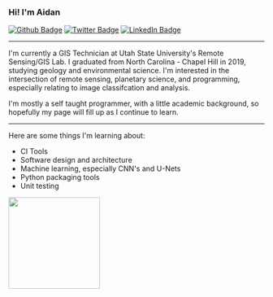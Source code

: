 ### Hi! I'm Aidan

[![Github Badge](https://img.shields.io/github/followers/acbuie?style=flat-square&logo=github)](https://github.com/acbuie)
[![Twitter Badge](https://img.shields.io/twitter/follow/aidan_buie?style=flat-square&logo=twitter)](https://twitter.com/aidan_buie)
[![LinkedIn Badge](https://img.shields.io/badge/LinkedIn-blue?style=flat-square&logo=linkedin)](https://www.linkedin.com/in/aidanbuie1997)

---

I'm currently a GIS Technician at Utah State University's Remote Sensing/GIS Lab. I graduated from North Carolina - Chapel Hill in 2019, studying geology and environmental science. I'm interested in the intersection of remote sensing, planetary science, and programming, especially relating to image classifcation and analysis. 

I'm mostly a self taught programmer, with a little academic background, so hopefully my page will fill up as I continue to learn. 

---

Here are some things I'm learning about: 
- CI Tools
- Software design and architecture
- Machine learning, especially CNN's and U-Nets
- Python packaging tools
- Unit testing

<img height="180em" src="https://github-readme-stats.vercel.app/api?username=Gapur&show_icons=true&hide_border=true&&count_private=true&include_all_commits=true" />
